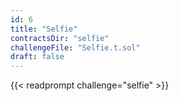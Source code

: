 ```yaml
---
id: 6
title: "Selfie"
contractsDir: "selfie"
challengeFile: "Selfie.t.sol"
draft: false
---
```


{{< readprompt challenge="selfie" >}}
